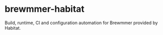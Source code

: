 # brewmmer-habitat
Build, runtime, CI and configuration automation for Brewmmer provided by Habitat.
